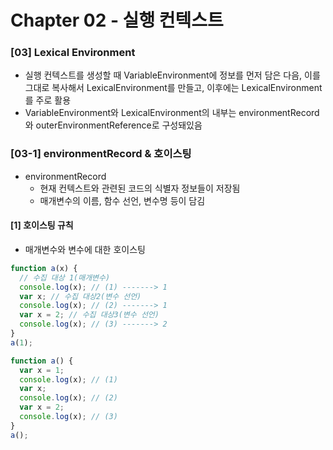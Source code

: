 # Chapter 02 - 실행 컨텍스트

### [03] Lexical Environment

- 실행 컨텍스트를 생성할 때 VariableEnvironment에 정보를 먼저 담은 다음, 이를 그대로 복사해서 LexicalEnvironment를 만들고, 이후에는 LexicalEnvironment를 주로 활용
- VariableEnvironment와 LexicalEnvironment의 내부는 environmentRecord와 outerEnvironmentReference로 구성돼있음

### [03-1] environmentRecord & 호이스팅

- environmentRecord
  - 현재 컨텍스트와 관련된 코드의 식별자 정보들이 저장됨
  - 매개변수의 이름, 함수 선언, 변수명 등이 담김

#### [1] 호이스팅 규칙

- 매개변수와 변수에 대한 호이스팅

```javascript
function a(x) {
  // 수집 대상 1(매개변수)
  console.log(x); // (1) -------> 1
  var x; // 수집 대상2(변수 선언)
  console.log(x); // (2) -------> 1
  var x = 2; // 수집 대상3(변수 선언)
  console.log(x); // (3) -------> 2
}
a(1);
```

```javascript
function a() {
  var x = 1;
  console.log(x); // (1)
  var x;
  console.log(x); // (2)
  var x = 2;
  console.log(x); // (3)
}
a();
```
